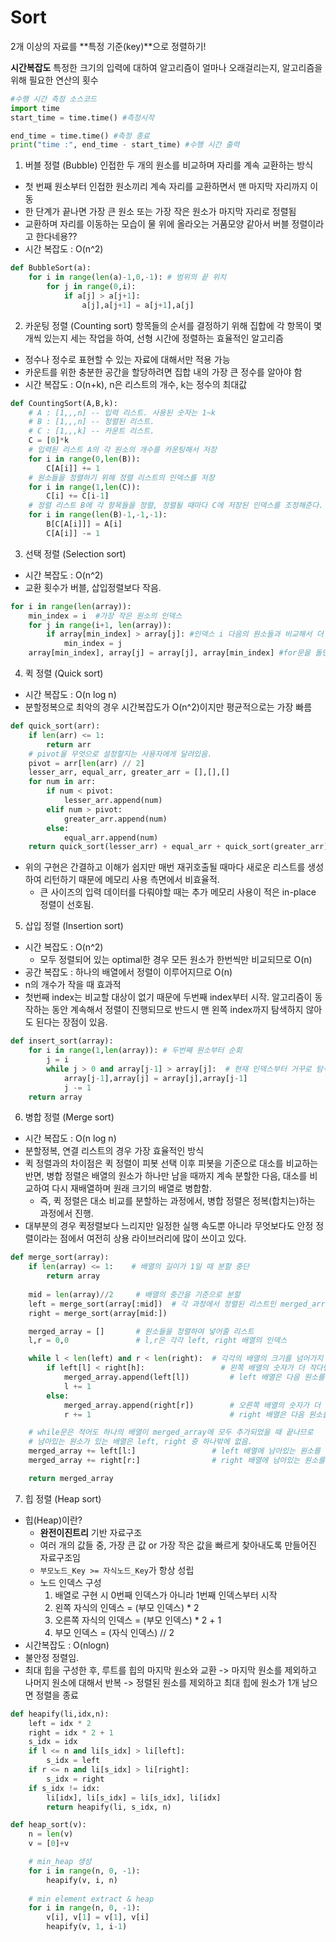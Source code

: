 # Sort
2개 이상의 자료를 **특정 기준(key)**으로 정렬하기!

**시간복잡도**
특정한 크기의 입력에 대하여 알고리즘이 얼마나 오래걸리는지, 알고리즘을 위해 필요한 연산의 횟수

```python
#수행 시간 측정 소스코드
import time
start_time = time.time() #측정시작

end_time = time.time() #측정 종료
print("time :", end_time - start_time) #수행 시간 출력
```

1. 버블 정렬 (Bubble)
인접한 두 개의 원소를 비교하며 자리를 계속 교환하는 방식
- 첫 번째 원소부터 인접한 원소끼리 계속 자리를 교환하면서 맨 마지막 자리까지 이동
- 한 단계가 끝나면 가장 큰 원소 또는 가장 작은 원소가 마지막 자리로 정렬됨
- 교환하며 자리를 이동하는 모습이 물 위에 올라오는 거품모양 같아서 버블 정렬이라고 한다네용??
- 시간 복잡도 : O(n^2)
```python
def BubbleSort(a):
    for i in range(len(a)-1,0,-1): # 범위의 끝 위치
        for j in range(0,i):
            if a[j] > a[j+1]:
                a[j],a[j+1] = a[j+1],a[j]
```

2. 카운팅 정렬 (Counting sort)
항목들의 순서를 결정하기 위해 집합에 각 항목이 몇 개씩 있는지 세는 작업을 하여, 선형 시간에 정렬하는 효율적인 알고리즘
- 정수나 정수로 표현할 수 있는 자료에 대해서만 적용 가능
- 카운트를 위한 충분한 공간을 할당하려면 집합 내의 가장 큰 정수를 알아야 함
- 시간 복잡도 : O(n+k), n은 리스트의 개수, k는 정수의 최대값
```python
def CountingSort(A,B,k):
    # A : [1,,,n] -- 입력 리스트. 사용된 숫자는 1~k
    # B : [1,,,n] -- 정렬된 리스트.
    # C : [1,,,k] -- 카운트 리스트.
    C = [0]*k
    # 입력된 리스트 A의 각 원소의 개수를 카운팅해서 저장
    for i in range(0,len(B)):
        C[A[i]] += 1
    # 원소들을 정렬하기 위해 정렬 리스트의 인덱스를 저장
    for i in range(1,len(C)):
        C[i] += C[i-1]   
    # 정렬 리스트 B에 각 항목들을 정렬, 정렬될 때마다 C에 저장된 인덱스를 조정해준다.
    for i in range(len(B)-1,-1,-1):
        B[C[A[i]]] = A[i]
        C[A[i]] -= 1 
```
3. 선택 정렬 (Selection sort)
- 시간 복잡도 : O(n^2)
- 교환 횟수가 버블, 삽입정렬보다 작음.
```python
for i in range(len(array)):
    min_index = i  #가장 작은 원소의 인덱스
    for j in range(i+1, len(array)):
        if array[min_index] > array[j]: #인덱스 i 다음의 원소들과 비교해서 더 작은 값의 인덱스를 min_index로 지정
            min_index = j
    array[min_index], array[j] = array[j], array[min_index] #for문을 돌면서 확인한 가장 작은 값과 위치를 스와프
```
4. 퀵 정렬 (Quick sort)
- 시간 복잡도 : O(n log n)
- 분할정복으로 최악의 경우 시간복잡도가 O(n^2)이지만 평균적으로는 가장 빠름
```python
def quick_sort(arr):
    if len(arr) <= 1:
        return arr
    # pivot을 무엇으로 설정할지는 사용자에게 달려있음.
    pivot = arr[len(arr) // 2]
    lesser_arr, equal_arr, greater_arr = [],[],[]
    for num in arr:
        if num < pivot:
            lesser_arr.append(num)
        elif num > pivot:
            greater_arr.append(num)
        else:
            equal_arr.append(num)
    return quick_sort(lesser_arr) + equal_arr + quick_sort(greater_arr)
```
- 위의 구현은 간결하고 이해가 쉽지만 매번 재귀호출될 때마다 새로운 리스트를 생성하여 리턴하기 때문에 메모리 사용 측면에서 비효율적.
  - 큰 사이즈의 입력 데이터를 다뤄야할 때는 추가 메모리 사용이 적은 in-place 정렬이 선호됨.

5. 삽입 정렬 (Insertion sort)
- 시간 복잡도 : O(n^2)
  - 모두 정렬되어 있는 optimal한 경우 모든 원소가 한번씩만 비교되므로 O(n)
- 공간 복잡도 : 하나의 배열에서 정렬이 이루어지므로 O(n)
- n의 개수가 작을 때 효과적
- 첫번째 index는 비교할 대상이 없기 때문에 두번째 index부터 시작. 알고리즘이 동작하는 동안 계속해서 정렬이 진행되므로 반드시 맨 왼쪽 index까지 탐색하지 않아도 된다는 장점이 있음. 

```python
def insert_sort(array):
	for i in range(1,len(array)): # 두번째 원소부터 순회
		j = i
		while j > 0 and array[j-1] > array[j]:  # 현재 인덱스부터 거꾸로 탐색하면서 현재 값보다 큰 값이 있다면 자리를 바꿔주기
			array[j-1],array[j] = array[j],array[j-1]
			j -= 1
	return array
```

6. 병합 정렬 (Merge sort)
- 시간 복잡도 : O(n log n)
- 분할정복, 연결 리스트의 경우 가장 효율적인 방식
- 퀵 정렬과의 차이점은 퀵 정렬이 피봇 선택 이후 피봇을 기준으로 대소를 비교하는 반면, 병합 정렬은 배열의 원소가 하나만 남을 때까지 계속 분할한 다음, 대소를 비교하여 다시 재배열하며 원래 크기의 배열로 병합함. 
  - 즉, 퀵 정렬은 대소 비교를 분할하는 과정에서, 병합 정렬은 정복(합치는)하는 과정에서 진행.
- 대부분의 경우 퀵정렬보다 느리지만 일정한 실행 속도뿐 아니라 무엇보다도 안정 정렬이라는 점에서 여전히 상용 라이브러리에 많이 쓰이고 있다.
```python
def merge_sort(array):
	if len(array) <= 1:    # 배열의 길이가 1일 때 분할 중단
		return array
	
	mid = len(array)//2     # 배열의 중간을 기준으로 분할
	left = merge_sort(array[:mid])  # 각 과정에서 정렬된 리스트인 merged_array가 반환됨
	right = merge_sort(array[mid:])

	merged_array = []       # 원소들을 정렬하여 넣어줄 리스트
	l,r = 0,0               # l,r은 각각 left, right 배열의 인덱스

	while l < len(left) and r < len(right):  # 각각의 배열의 크기를 넘어가지 않는 동안
		if left[l] < right[h]:                 # 왼쪽 배열의 숫자가 더 작다면 merged_array에 먼저 추가
			merged_array.append(left[l])         # left 배열은 다음 원소를 가리킴
			l += 1
		else:                         
			merged_array.append(right[r])        # 오른쪽 배열의 숫자가 더 작다면 merged_array에 먼저 추가
			r += 1                               # right 배열은 다음 원소를 가리킴

	# while문은 적어도 하나의 배열이 merged_array에 모두 추가되었을 때 끝나므로 
	# 남아있는 원소가 있는 배열은 left, right 중 하나밖에 없음.
	merged_array += left[l:]                 # left 배열에 남아있는 원소를 추가
	merged_array += right[r:]                # right 배열에 남아있는 원소를 추가

	return merged_array
```

7. 힙 정렬 (Heap sort)
- 힙(Heap)이란?
  - **완전이진트리** 기반 자료구조
  - 여러 개의 값들 중, 가장 큰 값 or 가장 작은 값을 빠르게 찾아내도록 만들어진 자료구조임
  - `부모노드_Key >= 자식노드_Key`가 항상 성립
  - 노드 인덱스 구성
    1. 배열로 구현 시 0번째 인덱스가 아니라 1번째 인덱스부터 시작
    2. 왼쪽 자식의 인덱스 = (부모 인덱스) * 2
    3. 오른쪽 자식의 인덱스 = (부모 인덱스) * 2 + 1
    4. 부모 인덱스 = (자식 인덱스) // 2
- 시간복잡도 : O(nlogn)
- 불안정 정렬임.
- 최대 힙을 구성한 후, 루트를 힙의 마지막 원소와 교환 -> 마지막 원소를 제외하고 나머지 원소에 대해서 반복 -> 정렬된 원소를 제외하고 최대 힙에 원소가 1개 남으면 정렬을 종료

```python
def heapify(li,idx,n):
    left = idx * 2
    right = idx * 2 + 1
    s_idx = idx
    if l <= n and li[s_idx] > li[left]:
        s_idx = left
    if r <= n and li[s_idx] > li[right]:
        s_idx = right
    if s_idx != idx:
        li[idx], li[s_idx] = li[s_idx], li[idx]
        return heapify(li, s_idx, n)

def heap_sort(v):
    n = len(v)
    v = [0]+v

    # min_heap 생성
    for i in range(n, 0, -1):
        heapify(v, i, n)
    
    # min element extract & heap
    for i in range(n, 0, -1):
        v[i], v[1] = v[1], v[i]
        heapify(v, 1, i-1)
```